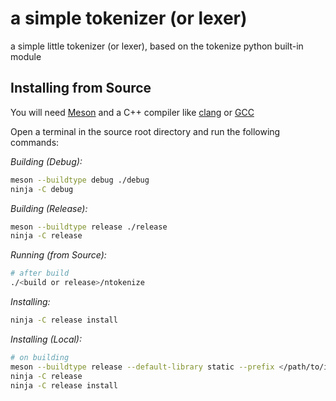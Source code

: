 # a simple tokenizer (or lexer)

a simple little tokenizer (or lexer), based on the tokenize python
built-in module

## Installing from Source

You will need [Meson](https://mesonbuild.com/) and a C++ compiler
like [clang](https://clang.llvm.org/) or [GCC](https://www.gnu.org/software/gcc/)

Open a terminal in the source root directory and run the following commands:

_Building (Debug):_

```sh
meson --buildtype debug ./debug
ninja -C debug
```

_Building (Release):_

```sh
meson --buildtype release ./release
ninja -C release
```

_Running (from Source):_

```sh
# after build
./<build or release>/ntokenize
```

_Installing:_

```sh
ninja -C release install
```

_Installing (Local):_

```sh
# on building
meson --buildtype release --default-library static --prefix </path/to/installdir> ./release
ninja -C release
ninja -C release install
```

